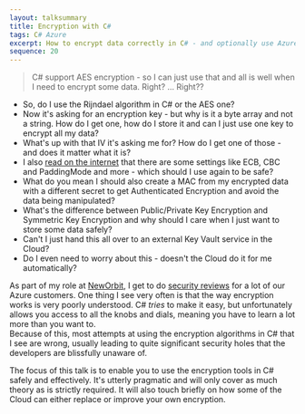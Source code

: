 ```yaml
---
layout: talksummary
title: Encryption with C#
tags: C# Azure
excerpt: How to encrypt data correctly in C# - and optionally use Azure Keyvault to do it even better
sequence: 20
---
```

> C# support AES encryption - so I can just use that and all is well when I need to encrypt some data. Right? ... Right??

- So, do I use the Rijndael algorithm in C# or the AES one?
- Now it's asking for an encryption key - but why is it a byte array and not a string. How do I get one, how do I store it and can I just use one key to encrypt all my data?
- What's up with that IV it's asking me for? How do I get one of those - and does it matter what it is?
- I also [read on the internet](https://blog.codinghorror.com/why-isnt-my-encryption-encrypting/) that there are some settings like ECB, CBC and PaddingMode and more - which should I use again to be safe?
- What do you mean I should also create a MAC from my encrypted data with a different secret to get Authenticated Encryption and avoid the data being manipulated?
- What's the difference between Public/Private Key Encryption and Symmetric Key Encryption and why should I care when I just want to store some data safely?
- Can't I just hand this all over to an external Key Vault service in the Cloud?
- Do I even need to worry about this - doesn't the Cloud do it for me automatically?

As part of my role at [NewOrbit](https://neworbit.co.uk/azure/), I get to do [security reviews](https://neworbit.co.uk/azure/#need-help) for a lot of our Azure customers. One thing I see very often is that the way encryption works is very poorly understood. C# *tries* to make it easy, but unfortunately allows you access to all the knobs and dials, meaning you have to learn a lot more than you want to.  
Because of this, most attempts at using the encryption algorithms in C# that I see are wrong, usually leading to quite significant security holes that the developers are blissfully unaware of.

The focus of this talk is to enable you to use the encryption tools in C# safely and effectively. It's utterly pragmatic and will only cover as much theory as is strictly required. It will also touch briefly on how some of the Cloud can either replace or improve your own encryption.
